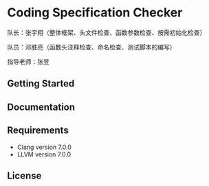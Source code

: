 # Coding Specification Checker

队长：张宇翔（整体框架、头文件检查、函数参数检查、按需初始化检查）

队员：邓胜亮（函数头注释检查、命名检查、测试脚本的编写）

指导老师：张昱

## Getting Started

## Documentation

## Requirements

* Clang version 7.0.0
* LLVM version 7.0.0

## License

